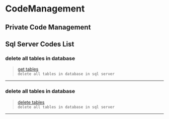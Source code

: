 # CodeManagement
## **Private Code Management**
 ## Sql Server Codes List
 
### **delete all tables in database**
> [get tables](https://github.com/moradisaed5/CodeManagement/blob/main/Sql/get_all_tables_in_database.sql) <br/> `delete all tables in database in sql server`
---

### **delete all tables in database**
> [delete tables](https://github.com/moradisaed5/CodeManagement/blob/main/Sql/delete_tables_in_database.sql) <br/> `delete all tables in database in sql server`
---
